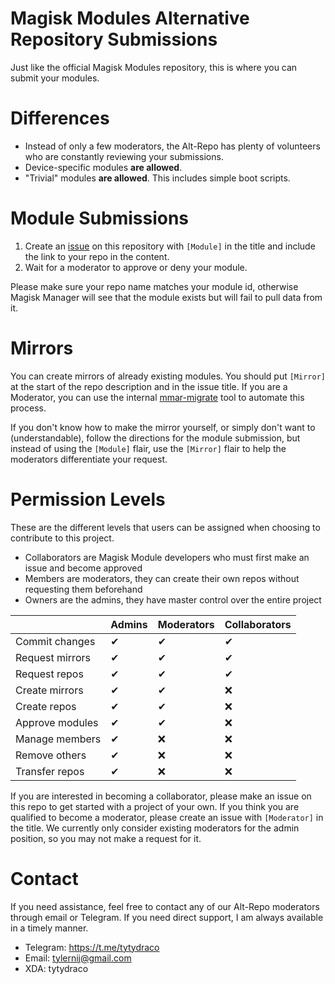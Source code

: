 # Magisk Modules Alternative Repository Submissions
Just like the official Magisk Modules repository, this is where you can submit your modules.

# Differences
* Instead of only a few moderators, the Alt-Repo has plenty of volunteers who are constantly reviewing your submissions.
* Device-specific modules **are allowed**.
* "Trivial" modules **are allowed**. This includes simple boot scripts.

# Module Submissions
1. Create an [issue](https://github.com/Magisk-Modules-Alt-Repo/submission/issues) on this repository with `[Module]` in the title and include the link to your repo in the content.
2. Wait for a moderator to approve or deny your module.

Please make sure your repo name matches your module id, otherwise Magisk Manager will see that the module exists but will fail to pull data from it.

# Mirrors
You can create mirrors of already existing modules. You should put `[Mirror]` at the start of the repo description and in the issue title. If you are a Moderator, you can use the internal [mmar-migrate](https://github.com/Magisk-Modules-Alt-Repo/mmar-migrate) tool to automate this process.

If you don't know how to make the mirror yourself, or simply don't want to (understandable), follow the directions for the module submission, but instead of using the `[Module]` flair, use the `[Mirror]` flair to help the moderators differentiate your request.

# Permission Levels
These are the different levels that users can be assigned when choosing to contribute to this project.

* Collaborators are Magisk Module developers who must first make an issue and become approved
* Members are moderators, they can create their own repos without requesting them beforehand
* Owners are the admins, they have master control over the entire project

|                 	| Admins 	| Moderators 	| Collaborators 	|
|-----------------	|--------	|---------	|---------------	|
| Commit changes  	|    ✔   	|    ✔    	|       ✔       	|
| Request mirrors 	|    ✔   	|    ✔    	|       ✔       	|
| Request repos   	|    ✔   	|    ✔    	|       ✔       	|
| Create mirrors  	|    ✔   	|    ✔    	|       ❌       	|
| Create repos    	|    ✔   	|    ✔    	|       ❌       	|
| Approve modules  	|    ✔   	|    ✔    	|       ❌       	|
| Manage members  	|    ✔   	|    ❌    	|       ❌       	|
| Remove others   	|    ✔   	|    ❌    	|       ❌       	|
| Transfer repos  	|    ✔   	|    ❌    	|       ❌       	|

If you are interested in becoming a collaborator, please make an issue on this repo to get started with a project of your own. If you think you are qualified to become a moderator, please create an issue with `[Moderator]` in the title. We currently only consider existing moderators for the admin position, so you may not make a request for it.

# Contact
If you need assistance, feel free to contact any of our Alt-Repo moderators through email or Telegram. If you need direct support, I am always available in a timely manner.

* Telegram: https://t.me/tytydraco
* Email: tylernij@gmail.com
* XDA: tytydraco

